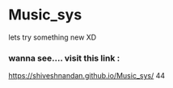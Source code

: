 # Music_sys
lets try something new XD
### wanna see.... visit this link :
https://shiveshnandan.github.io/Music_sys/
44
